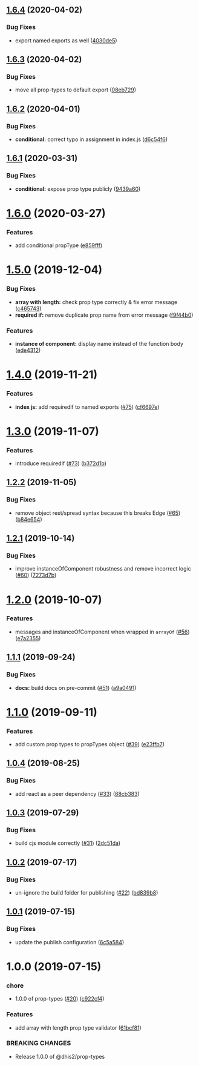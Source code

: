 ## [1.6.4](https://github.com/dhis2/prop-types/compare/v1.6.3...v1.6.4) (2020-04-02)


### Bug Fixes

* export named exports as well ([4030de5](https://github.com/dhis2/prop-types/commit/4030de5d75845e354ba7d4f04288d6880c0551bd))

## [1.6.3](https://github.com/dhis2/prop-types/compare/v1.6.2...v1.6.3) (2020-04-02)


### Bug Fixes

* move all prop-types to default export ([08eb729](https://github.com/dhis2/prop-types/commit/08eb72964a42bea5385aeaa9d6b76f4b55e5be24))

## [1.6.2](https://github.com/dhis2/prop-types/compare/v1.6.1...v1.6.2) (2020-04-01)


### Bug Fixes

* **conditional:** correct typo in assignment in index.js ([d6c54f6](https://github.com/dhis2/prop-types/commit/d6c54f6eff9875f578d4d9f43608a09041d067d9))

## [1.6.1](https://github.com/dhis2/prop-types/compare/v1.6.0...v1.6.1) (2020-03-31)


### Bug Fixes

* **conditional:** expose prop type publicly ([9439a60](https://github.com/dhis2/prop-types/commit/9439a60cfe2ab6493848e548d46045b0f6cca8c7))

# [1.6.0](https://github.com/dhis2/prop-types/compare/v1.5.0...v1.6.0) (2020-03-27)


### Features

* add conditional propType ([e859fff](https://github.com/dhis2/prop-types/commit/e859fff2a3f0ef2470c1f4d8e2b70da7e3caa760))

# [1.5.0](https://github.com/dhis2/prop-types/compare/v1.4.0...v1.5.0) (2019-12-04)


### Bug Fixes

* **array with length:** check prop type correctly & fix error message ([c465743](https://github.com/dhis2/prop-types/commit/c465743b535223549151b35560f7975b222edaaf))
* **required if:** remove duplicate prop name from error message ([f9f44b0](https://github.com/dhis2/prop-types/commit/f9f44b067d354a10fe28b89563cb0155cce649cc))


### Features

* **instance of component:** display name instead of the function body ([ede4312](https://github.com/dhis2/prop-types/commit/ede43124f83b10dd3d28e264ccbf7839a83fcad8))

# [1.4.0](https://github.com/dhis2/prop-types/compare/v1.3.0...v1.4.0) (2019-11-21)


### Features

* **index js:** add requiredIf to named exports ([#75](https://github.com/dhis2/prop-types/issues/75)) ([cf6697e](https://github.com/dhis2/prop-types/commit/cf6697e6a213b76c8c047355149681339c2d92a5))

# [1.3.0](https://github.com/dhis2/prop-types/compare/v1.2.2...v1.3.0) (2019-11-07)


### Features

* introduce requiredIf ([#73](https://github.com/dhis2/prop-types/issues/73)) ([b372d1b](https://github.com/dhis2/prop-types/commit/b372d1b87ac03f2eee9964274157e19985cb6928))

## [1.2.2](https://github.com/dhis2/prop-types/compare/v1.2.1...v1.2.2) (2019-11-05)


### Bug Fixes

* remove object rest/spread syntax because this breaks Edge ([#65](https://github.com/dhis2/prop-types/issues/65)) ([b84e654](https://github.com/dhis2/prop-types/commit/b84e6547f8d6f69619edb915be75ad2160ee8ffd))

## [1.2.1](https://github.com/dhis2/prop-types/compare/v1.2.0...v1.2.1) (2019-10-14)


### Bug Fixes

* improve instanceOfComponent robustness and remove incorrect logic ([#60](https://github.com/dhis2/prop-types/issues/60)) ([7273d7b](https://github.com/dhis2/prop-types/commit/7273d7ba535ebde0931f36e3f9f276ebb60ccc2a))

# [1.2.0](https://github.com/dhis2/prop-types/compare/v1.1.1...v1.2.0) (2019-10-07)


### Features

* messages and instanceOfComponent when wrapped in `arrayOf` ([#56](https://github.com/dhis2/prop-types/issues/56)) ([e7a2355](https://github.com/dhis2/prop-types/commit/e7a2355))

## [1.1.1](https://github.com/dhis2/prop-types/compare/v1.1.0...v1.1.1) (2019-09-24)


### Bug Fixes

* **docs:** build docs on pre-commit ([#51](https://github.com/dhis2/prop-types/issues/51)) ([a9a0491](https://github.com/dhis2/prop-types/commit/a9a0491))

# [1.1.0](https://github.com/dhis2/prop-types/compare/v1.0.4...v1.1.0) (2019-09-11)


### Features

* add custom prop types to propTypes object ([#39](https://github.com/dhis2/prop-types/issues/39)) ([e23ffb7](https://github.com/dhis2/prop-types/commit/e23ffb7))

## [1.0.4](https://github.com/dhis2/prop-types/compare/v1.0.3...v1.0.4) (2019-08-25)


### Bug Fixes

* add react as a peer dependency ([#33](https://github.com/dhis2/prop-types/issues/33)) ([88cb383](https://github.com/dhis2/prop-types/commit/88cb383))

## [1.0.3](https://github.com/dhis2/prop-types/compare/v1.0.2...v1.0.3) (2019-07-29)


### Bug Fixes

* build cjs module correctly ([#31](https://github.com/dhis2/prop-types/issues/31)) ([2dc51da](https://github.com/dhis2/prop-types/commit/2dc51da))

## [1.0.2](https://github.com/dhis2/prop-types/compare/v1.0.1...v1.0.2) (2019-07-17)


### Bug Fixes

* un-ignore the build folder for publishing ([#22](https://github.com/dhis2/prop-types/issues/22)) ([bd839b8](https://github.com/dhis2/prop-types/commit/bd839b8))

## [1.0.1](https://github.com/dhis2/prop-types/compare/v1.0.0...v1.0.1) (2019-07-15)


### Bug Fixes

* update the publish configuration ([6c5a584](https://github.com/dhis2/prop-types/commit/6c5a584))

# 1.0.0 (2019-07-15)


### chore

* 1.0.0 of prop-types ([#20](https://github.com/dhis2/prop-types/issues/20)) ([c922cf4](https://github.com/dhis2/prop-types/commit/c922cf4))


### Features

* add array with length prop type validator ([61bcf81](https://github.com/dhis2/prop-types/commit/61bcf81))


### BREAKING CHANGES

* Release 1.0.0 of @dhis2/prop-types
